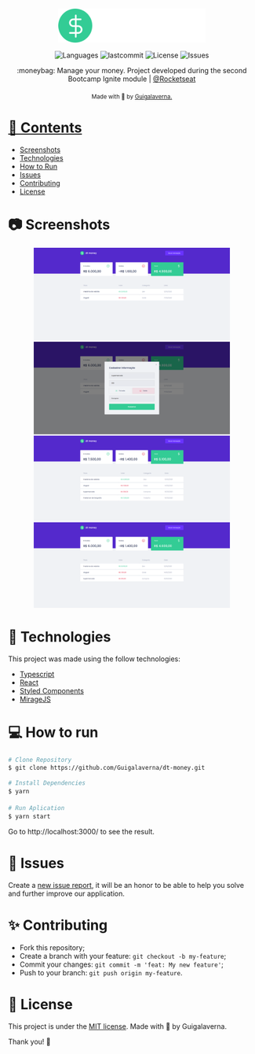 <p align="center">
   <img src="./.github/logo.svg" alt="Move It" width="300"/>
</p>

<p align="center">	
  <img alt="Languages" src="https://img.shields.io/github/languages/count/Guigalaverna/dt-money?color=%235963C5" />
  <img alt="lastcommit" src="https://img.shields.io/github/last-commit/Guigalaverna/dt-money?color=%235761C3" />
  <img alt="License" src="https://img.shields.io/github/license/Guigalaverna/dt-money?color=%235E69D7" />
  <img alt="Issues" src="https://img.shields.io/github/issues/Guigalaverna/dt-money?color=%235965E0">
</p>

<p align="center">
  :moneybag: Manage your money. Project developed during the second Bootcamp Ignite module | <a href="https://github.com/Rocketseat">@Rocketseat</a>
</p>

<div align="center">
  <sub> Made with 💖 by
    <a href="https://github.com/Guigalaverna">Guigalaverna.
  </sub>
</div>

# 📌 Contents

- [Screenshots](#camera-screenshot)
- [Technologies](#rocket-technologies)
- [How to Run](#computer-how-to-run)
- [Issues](#bug-issues)
- [Contributing](#sparkles-issues)
- [License](#page_facing_up-license)

# :camera: Screenshots

<div align="center">
   <img src="./.github/screen1.png" width="400px">
   <img src="./.github/screen2.png" width="400px">
   <img src="./.github/screen3.png" width="400px">
   <img src="./.github/screen4.png" width="400px">
</div>

# :rocket: Technologies

This project was made using the follow technologies:

- [Typescript](https://www.typescriptlang.org/)
- [React](https://reactjs.org/)
- [Styled Components](https://styled-components.com/)
- [MirageJS](https://miragejs.com/)

# :computer: How to run

```bash
# Clone Repository
$ git clone https://github.com/Guigalaverna/dt-money.git
```

```bash
# Install Dependencies
$ yarn

# Run Aplication
$ yarn start
```

Go to http://localhost:3000/ to see the result.

# :bug: Issues

Create a <a href="https://github.com/Guigalaverna/dt-money/issues">new issue report</a>, it will be an honor to be able to help you solve and further improve our application.

# :sparkles: Contributing

- Fork this repository;
- Create a branch with your feature: `git checkout -b my-feature`;
- Commit your changes: `git commit -m 'feat: My new feature'`;
- Push to your branch: `git push origin my-feature`.

# :page_facing_up: License

This project is under the [MIT license](./LICENSE).
Made with 💖 by Guigalaverna.

Thank you! 🌠
